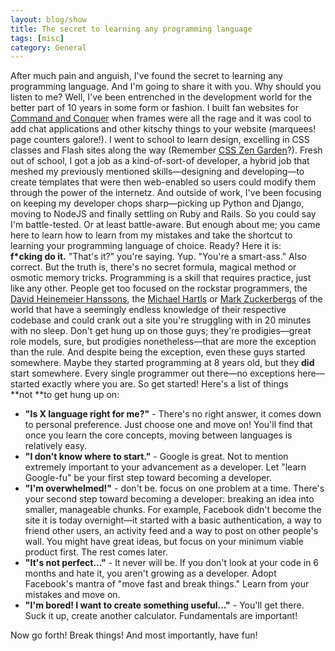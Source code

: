 ```yaml
---
layout: blog/show
title: The secret to learning any programming language
tags: [misc]
category: General
---
```


After much pain and anguish, I've found the secret to learning any programming language. And I'm going to share it with you. Why should you listen to me? Well, I've been entrenched in the development world for the better part of 10 years in some form or fashion. I built fan websites for [Command and Conquer](http://en.wikipedia.org/wiki/Command_%26_Conquer "Command & Conquer") when frames were all the rage and it was cool to add chat applications and other kitschy things to your website (marquees! page counters galore!). I went to school to learn design, excelling in CSS classes and Flash sites along the way (Remember [CSS Zen Garden](http://www.csszengarden.com/ "CSS Zen Garden")?). Fresh out of school, I got a job as a kind-of-sort-of developer, a hybrid job that meshed my previously mentioned skills—designing and developing—to create templates that were then web-enabled so users could modify them through the power of the internetz. And outside of work, I've been focusing on keeping my developer chops sharp—picking up Python and Django, moving to NodeJS and finally settling on Ruby and Rails. So you could say I'm battle-tested. Or at least battle-aware. But enough about me; you came here to learn how to learn from my mistakes and take the shortcut to learning your programming language of choice. Ready? Here it is: **f\*cking do it.** "That's it?" you're saying. Yup. "You're a smart-ass." Also correct. But the truth is, there's no secret formula, magical method or osmotic memory tricks. Programming is a skill that requires practice, just like any other. People get too focused on the rockstar programmers, the [David Heinemeier Hanssons](http://david.heinemeierhansson.com/ "David Heinemeier Hansson"), the [Michael Hartls](http://michaelhartl.com/ "Michael Hartl") or [Mark Zuckerbergs](http://facebook.com "Facebook") of the world that have a seemingly endless knowledge of their respective codebase and could crank out a site you're struggling with in 20 minutes with no sleep. Don't get hung up on those guys; they're prodigies—great role models, sure, but prodigies nonetheless—that are more the exception than the rule. And despite being the exception, even these guys started somewhere. Maybe they started programming at 8 years old, but they **did** start somewhere. Every single programmer out there—no exceptions here—started exactly where you are. So get started! Here's a list of things **not **to get hung up on:

- **"Is X language right for me?"** - There's no right answer, it comes down to personal preference. Just choose one and move on! You'll find that once you learn the core concepts, moving between languages is relatively easy.
- **"I don't know where to start."** - Google is great. Not to mention extremely important to your advancement as a developer. Let "learn Google-fu" be your first step toward becoming a developer.
- **"I'm overwhelmed!"** - don't be. focus on one problem at a time. There's your second step toward becoming a developer: breaking an idea into smaller, manageable chunks. For example, Facebook didn't become the site it is today overnight—it started with a basic authentication, a way to friend other users, an activity feed and a way to post on other people's wall. You might have great ideas, but focus on your minimum viable product first. The rest comes later.
- **"It's not perfect..."** - It never will be. If you don't look at your code in 6 months and hate it, you aren't growing as a developer. Adopt Facebook's mantra of "move fast and break things." Learn from your mistakes and move on.
- **"I'm bored! I want to create something useful..."** - You'll get there. Suck it up, create another calculator. Fundamentals are important!

Now go forth! Break things! And most importantly, have fun!
